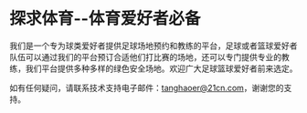# 探求体育--体育爱好者必备

我们是一个专为球类爱好者提供足球场地预约和教练的平台，足球或者篮球爱好者队伍可以通过我们的平台预订合适他们打比赛的场地，还可以专门提供专业的教练，我们平台提供多种多样的绿色安全场地。欢迎广大足球篮球爱好者前来选定。

如有任何疑问，请联系技术支持电子邮件：tanghaoer@21cn.com，谢谢您的支持。
